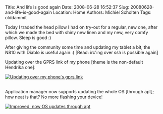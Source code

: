 Title: And life is good again
Date: 2008-06-28 16:52:37
Slug: 20080628-and-life-is-good-again
Location: Home
Authors: Michiel Scholten
Tags: olddammit

<p>Today I traded the head pillow I had on try-out for a regular, new one, after which we made the bed with shiny new linen and my new, very comfy pillow. Sleep is good :)</p>

<p>After giving the community some time and updating my tablet a bit, the N810 with Diablo is useful again :) [Read: irc'ing over ssh is possible again]</p>

<p>Updating over the GPRS link of my phone [theme is the non-default Hendrika one]:</p>
<div class="content-image"><div><a href="http://aquariusoft.org/~mbscholt/images/content/n810_diablo_updated_gprs.png"><img title="Updating over my phone's gprs link" src="http://aquariusoft.org/~mbscholt/images/content/n810_diablo_updated_gprs_500px.png" alt="Updating over my phone's gprs link" /></a></div></div>
<br style="clear: both;" />

<p>Application manager now supports updating the whole OS [through apt]; how neat is that? No more flashing your device!</p>
<div class="content-image"><div><a href="http://aquariusoft.org/~mbscholt/images/content/n810_diablo_improved.png"><img title="Improved: now OS updates through apt" src="http://aquariusoft.org/~mbscholt/images/content/n810_diablo_improved_500px.png" alt="Improved: now OS updates through apt" /></a></div></div>
<br style="clear: both;" />

